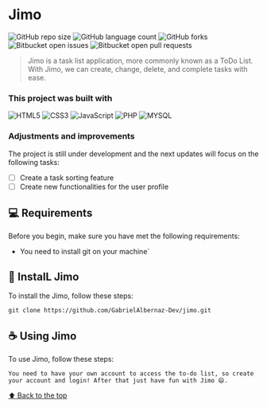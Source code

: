 # Jimo

![GitHub repo size](https://img.shields.io/github/repo-size/GabrielAlbernaz-Dev/jimo?style=for-the-badge)
![GitHub language count](https://img.shields.io/github/languages/count/GabrielAlbernaz-Dev/jimo?style=for-the-badge)
![GitHub forks](https://img.shields.io/github/forks/GabrielAlbernaz-Dev/jimo?style=for-the-badge)
![Bitbucket open issues](https://img.shields.io/bitbucket/issues/GabrielAlbernaz-Dev/jimo?style=for-the-badge)
![Bitbucket open pull requests](https://img.shields.io/bitbucket/pr-raw/GabrielAlbernaz-Dev/jimo?style=for-the-badge)

> Jimo is a task list application, more commonly known as a ToDo List. With Jimo, we can create, change, delete, and complete tasks with ease.

### This project was built with
![HTML5](https://img.shields.io/badge/html5-%23E34F26.svg?style=for-the-badge&logo=html5&logoColor=white) 
![CSS3](https://img.shields.io/badge/css3-%231572B6.svg?style=for-the-badge&logo=css3&logoColor=white)
![JavaScript](https://img.shields.io/badge/javascript-%23323330.svg?style=for-the-badge&logo=javascript&logoColor=%23F7DF1E) 
![PHP](https://img.shields.io/badge/PHP-777BB4?style=for-the-badge&logo=php&logoColor=white) 
![MYSQL](https://img.shields.io/badge/MySQL-00000F?style=for-the-badge&logo=mysql&logoColor=white)

### Adjustments and improvements

The project is still under development and the next updates will focus on the following tasks:

- [ ] Create a task sorting feature
- [ ] Create new functionalities for the user profile

## 💻 Requirements

Before you begin, make sure you have met the following requirements:
<!---Estes são apenas requisitos de exemplo. Adicionar, duplicar ou remover conforme necessário--->
* You need to install git on your machine`

## 🚀 InstalL Jimo

To install the Jimo, follow these steps:

```
git clone https://github.com/GabrielAlbernaz-Dev/jimo.git
```

## ☕ Using Jimo

To use Jimo, follow these steps:

```
You need to have your own account to access the to-do list, so create your account and login! After that just have fun with Jimo 😄.
```

[⬆ Back to the top](#jimo)<br>
